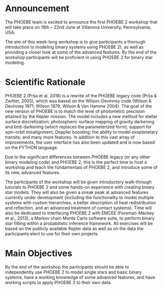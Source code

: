 # Announcement
The PHOEBE team is excited to announce the first PHOEBE 2 workshop that will take place on 18th – 22nd June at Villanova University, Pennsylvania, USA.

The aim of this week-long workshop is to give participants a thorough introduction to modeling binary systems using PHOEBE 2), as well as providing a closer look at some of the advanced features. By the end of the workshop participants will be proficient in using PHOEBE 2 for binary star modeling.

# Scientific Rationale
PHOEBE 2 (Prša et al. 2016) is a rewrite of the PHOEBE legacy code (Prša & Zwitter, 2005), which was based on the Wilson-Devinney code (Wilson & Devinney 1971; Wilson 1979; Wilson & Van Hamme 2004). The goal of the new version of PHOEBE is to match the level of photometric precision attained by the Kepler mission. The model includes a new method for stellar surface discretization; photospheric surface mapping of gravity darkening and limb darkening (which replaces the parameterized form); support for spin-orbit misalignment; Doppler boosting; the ability to model exoplanetary transits; and many more features. In addition to this vast array of improvements, the user interface has also been updated and is now based on the PYTHON language.

Due to the significant differences between PHOEBE legacy (or any other binary modeling code) and PHOEBE 2, this is the perfect time to host a workshop and teach the fundamentals of PHOEBE 2, and introduce some of its new, advanced features.

The participants of the workshop will be given introductory walk-through tutorials to PHOEBE 2 and some hands-on experience with creating binary star models. They will also be given a sneak peak at advanced features currently under development (including the functionality to model multiple systems with custom hierarchies, a better description of heat redistribution and reflection, and an advanced treatment of contact systems). Time will also be dedicated to interfacing PHOEBE 2 with EMCEE (Foreman-Mackey et al., 2013), a Markov chain Monte Carlo software suite, to perform binary star fitting within a probabilistic inference framework. All exercises will be based on the publicly available Kepler data as well as on the data the participants elect to use for their own projects.

# Main Objectives
By the end of the workshop the participants should be able to independently use PHOEBE 2 to model single stars and basic binary systems, have a working knowledge of some advanced features, and have working scripts to apply PHOEBE 2 to their own data.
